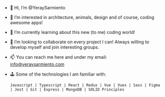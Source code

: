 - 👋  Hi, I’m @YeraySarmiento
- 👀  I’m interested in architecture, animals, design and of course, coding awesome apps!
- 🌱  I’m currently learning about this new (to me) coding world!
- 💞️  I’m looking to collaborate on every project I can! Always willing to develop myself and join interesting groups.
- 📫  You can reach me here and under my email: info@yeraysarmiento.com

- 🕹  Some of the technologies I am familiar with: 

      Javascript | Typescript | React | Redux | Vue | Vuex | Sass | Figma | Jest | Git | Express | MongoDB | SOLID Principles

<!---
YeraySarmiento/YeraySarmiento is a ✨ special ✨ repository because its `README.md` (this file) appears on your GitHub profile.
You can click the Preview link to take a look at your changes.
--->
